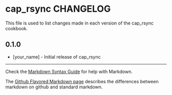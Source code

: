 # cap_rsync CHANGELOG

This file is used to list changes made in each version of the cap_rsync cookbook.

## 0.1.0
- [your_name] - Initial release of cap_rsync

- - -
Check the [Markdown Syntax Guide](http://daringfireball.net/projects/markdown/syntax) for help with Markdown.

The [Github Flavored Markdown page](http://github.github.com/github-flavored-markdown/) describes the differences between markdown on github and standard markdown.
